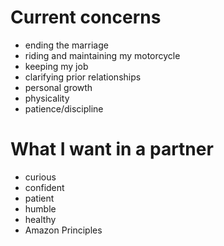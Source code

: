 # Current concerns

- ending the marriage
- riding and maintaining my motorcycle
- keeping my job
- clarifying prior relationships
- personal growth
 - physicality
 - patience/discipline

# What I want in a partner

- curious
- confident
- patient
- humble
- healthy
- Amazon Principles
